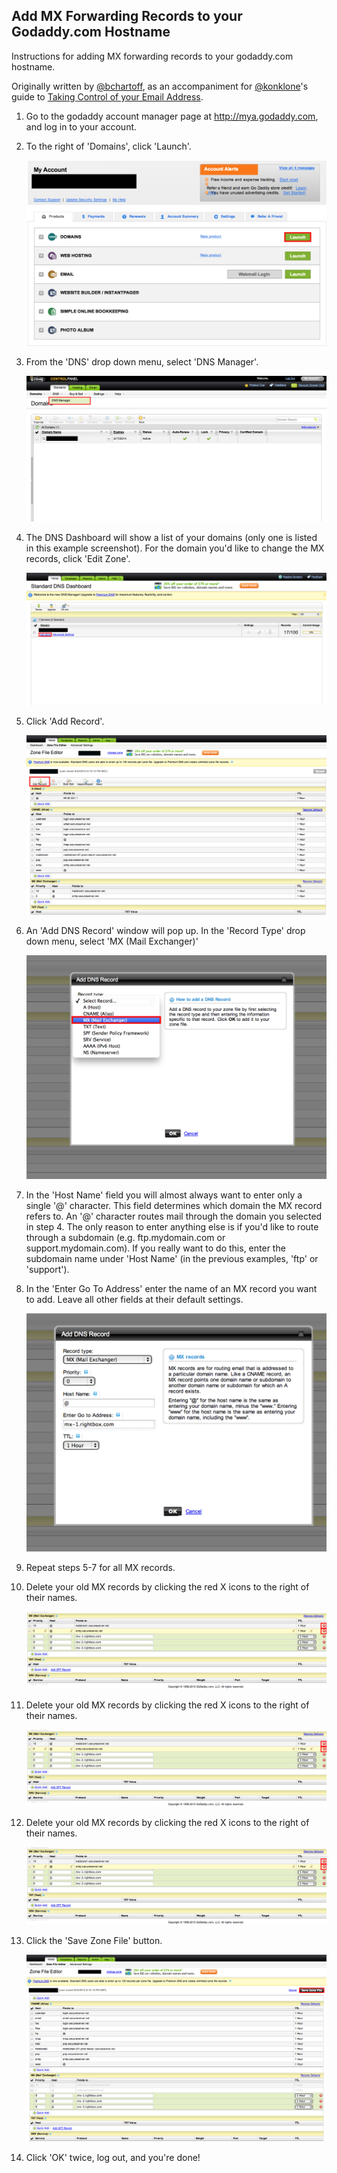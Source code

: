 ## Add MX Forwarding Records to your Godaddy.com Hostname

Instructions for adding MX forwarding records to your godaddy.com hostname.

Originally written by [@bchartoff](/bchartoff), as an accompaniment for [@konklone](/konklone)'s guide to [Taking Control of your Email Address](https://konklone.com/post/take-control-of-your-email-address).


1. Go to the godaddy account manager page at <http://mya.godaddy.com>, and log in to your account.

2. To the right of 'Domains', click 'Launch'.

    ![account](./screenshots/account_manager.png)

3. From the 'DNS' drop down menu, select 'DNS Manager'.

    ![control panel](./screenshots/control_panel.png)

4. The DNS Dashboard will show a list of your domains (only one is listed in this example screenshot). For the domain you'd like to change the MX records, click 'Edit Zone'.

	![dns manager](./screenshots/DNS_manager.png)

5. Click 'Add Record'.

	![zone file editor](./screenshots/zone_file_editor.png)

5. An 'Add DNS Record' window will pop up. In the 'Record Type' drop down menu, select 'MX (Mail Exchanger)'

	![add record](./screenshots/add_dns_record.png)

6. In the 'Host Name' field you will almost always want to enter only a single '@' character. This field determines which domain the MX record refers to. An '@' character routes mail through the domain you selected in step 4. The only reason to enter anything else is if you'd like to route through a subdomain (e.g. ftp.mydomain.com or support.mydomain.com). If you really want to do this, enter the subdomain name under 'Host Name' (in the previous examples, 'ftp' or 'support').

7. In the 'Enter Go To Address' enter the name of an MX record you want to add. Leave all other fields at their default settings.

	![add record 2](./screenshots/add_dns_record_2.png)

8. Repeat steps 5-7 for all MX records.

9. Delete your old MX records by clicking the red X icons to the right of their names.

	![delete](./screenshots/delete_old_mx.png)
	
9. Delete your old MX records by clicking the red X icons to the right of their names.

	![delete](./screenshots/delete_old_mx.png)
		
9. Delete your old MX records by clicking the red X icons to the right of their names.

	![delete](./screenshots/delete_old_mx.png)
	
10. Click the 'Save Zone File' button.

	![save](./screenshots/save_zone_file.png)
	
11. Click 'OK' twice, log out, and you're done!


